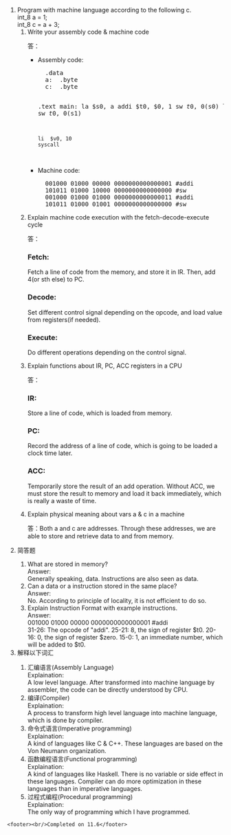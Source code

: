 <html lang="en">

<head>
	<meta charset="utf-8" />
	<title>作业7</title>
	<link type="text/css" href="homework.css" rel="stylesheet" media="screen" />
</head>

<body>
	<div>
		<ol>
			<li>
				Program with machine language according to the following c.<br />
				int_8 a = 1;<br />
				int_8 c = a + 3;
				<ol>
					<li>
						Write your assembly code & machine code<br />
						<p>答：</p>
						<ul>
							<li>
								Assembly code:<br />
<pre>
  .data
  a:  .byte
  c:  .byte

  .text
  main:
    la  $s0, a
    addi  $t0, $0, 1
    sw  $t0, 0($s0)
    la  $s1, c
    addi  $t0, $t0, 3
    sw  $t0, 0($s1)

    li  $v0, 10
    syscall
</pre>
							</li>
							<li>
								Machine code:<br />
<pre>
  001000 01000 00000 0000000000000001 #addi
  101011 01000 10000 0000000000000000 #sw
  001000 01000 01000 0000000000000011 #addi
  101011 01000 01001 0000000000000000 #sw
</pre>
							</li>
						</ul>
					</li>
					<li>
						Explain machine code execution with the fetch-decode-execute cycle<br />
						<p>答：</p>	
							<h3>Fetch:</h3>
							<p>Fetch a line of code from the memory, and store it in IR. Then, add 4(or sth else) to PC.</p>
							<h3>Decode:</h3>
							<p>Set different control signal depending on the opcode, and load value from registers(if needed).</p>
							<h3>Execute:</h3>
							<p>Do different operations depending on the control signal.</p>
					</li>
					<li>
						Explain functions about IR, PC, ACC registers in a CPU<br />
						<p>答：</p>			
							<h3>IR:</h3>
							<p>Store a line of code, which is loaded from memory.</p>
							<h3>PC:</h3>
							<p>Record the address of a line of code, which is going to be loaded a clock time later.</p>
							<h3>ACC:</h3>
							<p>Temporarily store the result of an add operation. Without ACC, we must store the result to memory and load it back immediately, which is really a waste of time.</p>
					</li>
					<li>
						Explain physical meaning about vars a & c in a machine<br />
						<p>答：Both a and c are addresses. Through these addresses, we are able to store and retrieve data to and from memory.</p>
					</li>
				</ol>
			</li>
			<li>简答题</li>
				<ol>
					<li>
						What are stored in memory?<br />
						Answer:<br />
						Generally speaking, data. Instructions are also seen as data.
					</li>
					<li>
						Can a data or a instruction stored in the same place?<br />
						Answer:<br />
						No. According to principle of locality, it is not efficient to do so.
					</li>
					<li>
						Explain Instruction Format with example instructions.<br />
						Answer:<br />
						001000 01000 00000 0000000000000001 #addi<br />
						31-26: The opcode of "addi".
						25-21: 8, the sign of register $t0.
						20-16: 0, the sign of register $zero.
						15-0: 1, an immediate number, which will be added to $t0.
					</li>
				</ol>
			<li>解释以下词汇</li>
				<ol>
					<li>
						汇编语言(Assembly Language)<br />
						Explaination:<br />
						A low level language. After transformed into machine language by assembler, the code can be directly understood by CPU.
					</li>
					<li>
						编译(Compiler)<br />
						Explaination:<br />
						A process to transform high level language into machine language, which is done by compiler.
					</li>
					<li>
						命令式语言(Imperative programming)<br />
						Explaination:<br />
						A kind of languages like C & C++. These languages are based on the Von Neumann organization.
					</li>
					<li>
						函数编程语言(Functional programming)<br />
						Explaination:<br />
						A kind of languages like Haskell. There is no variable or side effect in these languages. Compiler can do more optimization in these languages than in imperative languages.
					</li>
					<li>
						过程式编程(Procedural programming)<br />
						Explaination:<br />
						The only way of programming which I have programmed.
					</li>
				</ol>
			</li>
		</ol>
	</div><!--正文-->

	<footer><br/>Completed on 11.6</footer>
</body>
</html>
